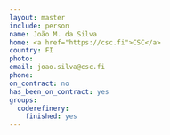 ```yaml
---
layout: master
include: person
name: João M. da Silva
home: <a href="https://csc.fi">CSC</a>
country: FI
photo:
email: joao.silva@csc.fi
phone:
on_contract: no
has_been_on_contract: yes
groups:
  coderefinery:
    finished: yes
---
```

